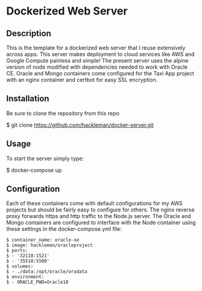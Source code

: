 # Dockerized Web Server

## Description

This is the template for a dockerized web server that I reuse extensively across apps.  This server makes deployment to cloud services like AWS and Google Compute painless and simple!  The present server uses the alpine version of node modified with dependencies needed to work with Oracle CE.  Oracle and Mongo containers come configured for the Taxi App project with an nginx container and certbot for easy SSL encryption.

## Installation

Be sure to clone the repository from this repo 

  $ git clone https://github.com/hackleman/docker-server.git
  
## Usage

To start the server simply type:
  
  $ docker-compose up

## Configuration

Each of these containers come with default configurations for my AWS projects but should be fairly easy to configure for others.  The nginx reverse proxy forwards https and http traffic to the Node.js server.  The Oracle and Mongo containers are configured to interface with the Node container using these settings in the docker-compose.yml file:

 
    $ container_name: oracle-xe
    $ image: hackleman/oracleproject
    $ ports:
    $ - '32118:1521'
    $ - '35518:5500'
    $ volumes:
    $ - ./data:/opt/oracle/oradata
    $ environment:
    $ - ORACLE_PWD=Oracle18
